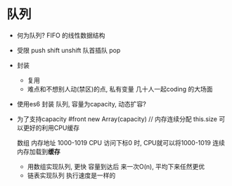 # 队列

- 何为队列?
  FIFO 的线性数据结构

- 受限
  push
  shift
  unshift 队首插队
  pop

- 封装
  - 复用
  - 难点和不想别人动(禁区)的点, 私有变量
    几十人一起coding 的大场面

- 使用es6 封装 队列, 容量为capacity, 动态扩容?

- 为了支持capacity
  #front
  new Array(capacity) // 内存连续分配
  this.size
  可以更好的利用CPU缓存

  数组 内存地址 1000-1019 CPU 访问下标0 时, CPU就可以将1000-1019 连续内存加载到**缓存**

  - 用数组实现队列, 更快
    容量到达后 来一次O(n), 平均下来任然更优
  - 链表实现队列 执行速度是一样的
  